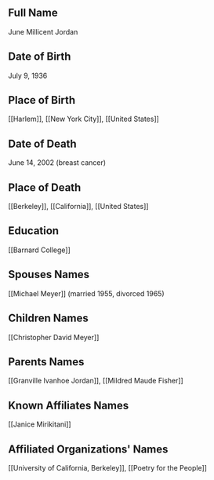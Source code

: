 ## Full Name
June Millicent Jordan

## Date of Birth
July 9, 1936

## Place of Birth
[[Harlem]], [[New York City]], [[United States]]

## Date of Death
June 14, 2002 (breast cancer)

## Place of Death
[[Berkeley]], [[California]], [[United States]]

## Education
[[Barnard College]]

## Spouses Names
[[Michael Meyer]] (married 1955, divorced 1965)

## Children Names
[[Christopher David Meyer]]

## Parents Names
[[Granville Ivanhoe Jordan]], [[Mildred Maude Fisher]]

## Known Affiliates Names
[[Janice Mirikitani]]

## Affiliated Organizations' Names
[[University of California, Berkeley]], [[Poetry for the People]]

